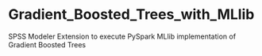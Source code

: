 # Gradient_Boosted_Trees_with_MLlib
SPSS Modeler Extension to execute PySpark MLlib implementation of Gradient Boosted Trees

